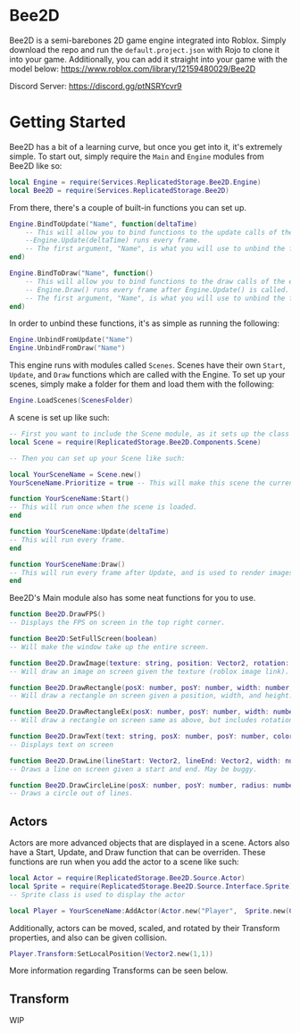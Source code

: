 # Bee2D

Bee2D is a semi-barebones 2D game engine integrated into Roblox. Simply download the repo and run the `default.project.json` with Rojo to clone it into your game. Additionally, you can add it straight into your game with the model below:
https://www.roblox.com/library/12159480029/Bee2D

Discord Server: https://discord.gg/ptNSRYcvr9


# Getting Started

Bee2D has a bit of a learning curve, but once you get into it, it's extremely simple. To start out, simply require the `Main` and `Engine` modules from Bee2D like so:

```lua
local Engine = require(Services.ReplicatedStorage.Bee2D.Engine)
local Bee2D = require(Services.ReplicatedStorage.Bee2D)
```

From there, there's a couple of built-in functions you can set up.

```lua
Engine.BindToUpdate("Name", function(deltaTime)
	-- This will allow you to bind functions to the update calls of the engine. 
	--Engine.Update(deltaTime) runs every frame.
	-- The first argument, "Name", is what you will use to unbind the function.
end)

Engine.BindToDraw("Name", function()
	-- This will allow you to bind functions to the draw calls of the engine. 	
	-- Engine.Draw() runs every frame after Engine.Update() is called.
	-- The first argument, "Name", is what you will use to unbind the function.
end)
```

In order to unbind these functions, it's as simple as running the following:

```lua
Engine.UnbindFromUpdate("Name")
Engine.UnbindFromDraw("Name")
```

This engine runs with modules called `Scenes`. Scenes have their own `Start`, `Update`, and `Draw` functions which are called with the Engine. To set up your scenes, simply make a folder for them and load them with the following:

```lua
Engine.LoadScenes(ScenesFolder)
```

A scene is set up like such:

```lua
-- First you want to include the Scene module, as it sets up the class for you to use.
local Scene = require(ReplicatedStorage.Bee2D.Components.Scene)

-- Then you can set up your Scene like such:

local YourSceneName = Scene.new()
YourSceneName.Prioritize = true -- This will make this scene the current active scene when it is loaded. This means that it will be displayed immediately.

function YourSceneName:Start()
-- This will run once when the scene is loaded.
end

function YourSceneName:Update(deltaTime)
-- This will run every frame.
end

function YourSceneName:Draw()
-- This will run every frame after Update, and is used to render images and geometry.
end
```

Bee2D's Main module also has some neat functions for you to use.

```lua
function Bee2D.DrawFPS()
-- Displays the FPS on screen in the top right corner.

function Bee2D:SetFullScreen(boolean)
-- Will make the window take up the entire screen.

function Bee2D.DrawImage(texture: string, position: Vector2, rotation: number, scale: Vector2, tint: Color3)
-- Will draw an image on screen given the texture (roblox image link).

function Bee2D.DrawRectangle(posX: number, posY: number, width: number, height: number, color: Color3)
-- Will draw a rectangle on screen given a position, width, and height.

function Bee2D.DrawRectangleEx(posX: number, posY: number, width: number, height: number, rotation: number, color: Color3)
-- Will draw a rectangle on screen same as above, but includes rotation.

function Bee2D.DrawText(text: string, posX: number, posY: number, color: Color3, font: Enum.Font, size: number)
-- Displays text on screen

function Bee2D.DrawLine(lineStart: Vector2, lineEnd: Vector2, width: number, color: Color3)
-- Draws a line on screen given a start and end. May be buggy.

function Bee2D.DrawCircleLine(posX: number, posY: number, radius: number, color: Color3)
-- Draws a circle out of lines.
```

## Actors

Actors are more advanced objects that are displayed in a scene.
Actors also have a Start, Update, and Draw function that can be overriden. These functions are run when you add the actor to a scene like such:
```lua
local Actor = require(ReplicatedStorage.Bee2D.Source.Actor)
local Sprite = require(ReplicatedStorage.Bee2D.Source.Interface.Sprite)
-- Sprite class is used to display the actor

local Player = YourSceneName:AddActor(Actor.new("Player",  Sprite.new(Color3.new(1,1,1), "imagelinkhere")))
```

Additionally, actors can be moved, scaled, and rotated by their Transform properties, and also can be given collision.

```lua
Player.Transform:SetLocalPosition(Vector2.new(1,1))
```
More information regarding Transforms can be seen below.

## Transform
WIP






